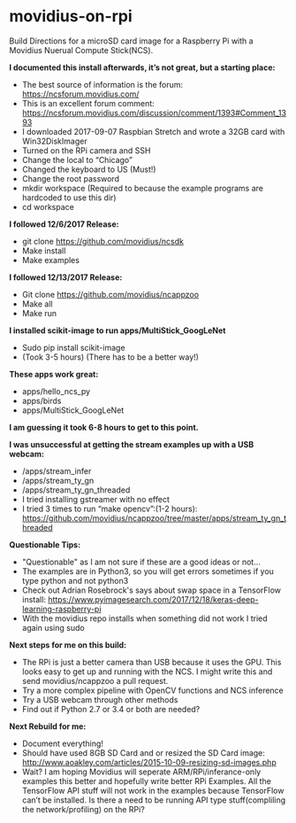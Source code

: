 # movidius-on-rpi
Build Directions for a microSD card image for a Raspberry Pi with a Movidius Nuerual Compute Stick(NCS). 

**I documented this install afterwards, it’s not great, but a starting place:**
* The best source of information is the forum: https://ncsforum.movidius.com/
* This is an excellent forum comment: https://ncsforum.movidius.com/discussion/comment/1393#Comment_1393
* I downloaded 2017-09-07 Raspbian Stretch and wrote a 32GB card with Win32DiskImager
* Turned on the RPi camera and SSH
* Change the local to “Chicago”
* Changed the keyboard to US  (Must!) 
* Change the root password
* mkdir workspace (Required to because the example programs are hardcoded to use this dir) 
* cd workspace

**I followed 12/6/2017 Release:**
* git clone https://github.com/movidius/ncsdk
* Make install
* Make examples

**I followed 12/13/2017 Release:**
* Git clone https://github.com/movidius/ncappzoo
* Make all
* Make run

**I installed scikit-image to run apps/MultiStick_GoogLeNet**
* Sudo pip install scikit-image 
* (Took 3-5 hours) (There has to be a better way!) 

**These apps work great:**
* apps/hello_ncs_py
* apps/birds
* apps/MultiStick_GoogLeNet

**I am guessing it took 6-8 hours to get to this point.**

**I was unsuccessful at getting the stream examples up with a USB webcam:**
* /apps/stream_infer
* /apps/stream_ty_gn
* /apps/stream_ty_gn_threaded
* I tried installing gstreamer with no effect 
* I tried 3 times to run “make opencv”:(1-2 hours): https://github.com/movidius/ncappzoo/tree/master/apps/stream_ty_gn_threaded

**Questionable Tips:**
* "Questionable" as I am not sure if these are a good ideas or not...
* The examples are in Python3, so you will get errors sometimes if you type python and not python3
* Check out Adrian Rosebrock's says about swap space in a TensorFlow install: https://www.pyimagesearch.com/2017/12/18/keras-deep-learning-raspberry-pi
* With the movidius repo installs when something did not work I tried again using sudo


**Next steps for me on this build:**
* The RPi is just a better camera than USB because it uses the GPU. This looks easy to get up and running with the NCS. I might write this and send movidius/ncappzoo a pull request. 
* Try a more complex pipeline with OpenCV functions and NCS inference
* Try a USB webcam through other methods
* Find out if Python 2.7 or 3.4 or both are needed? 


**Next Rebuild for me:**
* Document everything! 
* Should have used 8GB SD Card and or resized the SD Card image: http://www.aoakley.com/articles/2015-10-09-resizing-sd-images.php
* Wait? I am hoping Movidius will seperate ARM/RPi/inferance-only examples this better and hopefully write better RPi Examples. All the TensorFlow API stuff will not work in the examples because TensorFlow can’t be installed. Is there a need to be running API type stuff(compliling the network/profiling) on the RPi?
